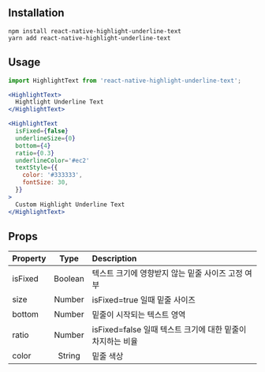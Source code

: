 ## Installation
```
npm install react-native-highlight-underline-text
yarn add react-native-highlight-underline-text
```

## Usage
```jsx
import HighlightText from 'react-native-highlight-underline-text';

<HighlightText>
  Hightlight Underline Text
</HighlightText>

<HighlightText
  isFixed={false}
  underlineSize={0}
  bottom={4}
  ratio={0.3}
  underlineColor='#ec2'
  textStyle={{
    color: '#333333',
    fontSize: 30,
  }}
>
  Custom Highlight Underline Text
</HighlightText>
```

## Props
| Property | Type    | Description |
|:---------|:-------:|:------------|
| isFixed  | Boolean | 텍스트 크기에 영향받지 않는 밑줄 사이즈 고정 여부 |
| size     | Number  | isFixed=true 일때 밑줄 사이즈 |
| bottom   | Number  | 밑줄이 시작되는 텍스트 영역 |
| ratio    | Number  | isFixed=false 일때 텍스트 크기에 대한 밑줄이 차지하는 비율 |
| color    | String  | 밑줄 색상 |